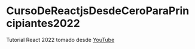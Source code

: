 # CursoDeReactjsDesdeCeroParaPrincipiantes2022
Tutorial React 2022 tomado desde [YouTube](https://www.youtube.com/watch?v=rLoWMU4L_qE&amp;ab_channel=Fazt)
